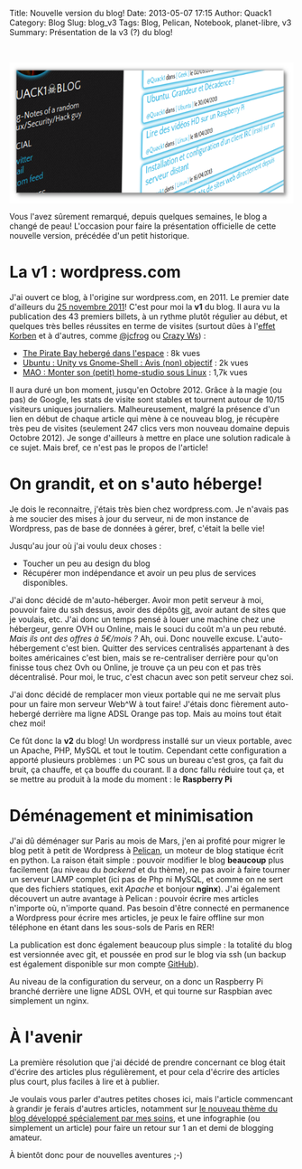 Title: Nouvelle version du blog!
Date: 2013-05-07 17:15
Author: Quack1
Category: Blog
Slug: blog_v3
Tags: Blog, Pelican, Notebook, planet-libre, v3
Summary: Présentation de la v3 (?) du blog!

&nbsp;
<div align=center><img src="upload/blog_v3_header.png" width="600" height="250" align=center /></div>

Vous l'avez sûrement remarqué, depuis quelques semaines, le blog a changé de peau! L'occasion pour faire la présentation officielle de cette nouvelle version, précédée d'un petit historique.

# La v1 : wordpress.com

J'ai ouvert ce blog, à l'origine sur wordpress.com, en 2011. Le premier date d'ailleurs du [25 novembre 2011](|filename|/hello-world.md)! C'est pour moi la **v1** du blog. Il aura vu la publication des 43 premiers billets, à un rythme plutôt régulier au début, et quelques très belles réussites en terme de visites (surtout dûes à l'[effet Korben](http://www.youtube.com/watch?v=_7p7fTsgsE4 "Effet Korben par @jcfrog") et à d'autres, comme [@jcfrog](http://twitter.com/jcfrog) ou [Crazy Ws](http://twitter.com/crazyws)) : 

- [The Pirate Bay hebergé dans l'espace](/the-pirate-bay-heberge-dans-lespace.html) : 8k vues
- [Ubuntu : Unity vs Gnome-Shell : Avis (non) objectif](/ubuntu-unity-vs-gnome-shell-avis-non-objectif.html) : 2k vues
- [MAO : Monter son (petit) home-studio sous Linux](/mao-monter-son-petit-home-studio-sous-linux.html) : 1,7k vues


Il aura duré un bon moment, jusqu'en Octobre 2012. Grâce à la magie (ou pas) de Google, les stats de visite sont stables et tournent autour de 10/15 visiteurs uniques journaliers. Malheureusement, malgré la présence d'un lien en début de chaque article qui mène à ce nouveau blog, je récupère très peu de visites (seulement 247 clics vers mon nouveau domaine depuis Octobre 2012). Je songe d'ailleurs à mettre en place une solution radicale à ce sujet. Mais bref, ce n'est pas le propos de l'article!

# On grandit, et on s'auto héberge!

Je dois le reconnaitre, j'étais très bien chez wordpress.com. Je n'avais pas à me soucier des mises à jour du serveur, ni de mon instance de Wordpress, pas de base de données à gérer, bref, c'était la belle vie!

Jusqu'au jour où j'ai voulu deux choses : 

- Toucher un peu au design du blog
- Récupérer mon indépendance et avoir un peu plus de services disponibles.

J'ai donc décidé de m'auto-héberger. Avoir mon petit serveur à moi, pouvoir faire du ssh dessus, avoir des dépôts [git](http://doc.ubuntu-fr.org/git "Doc Ubuntu−Fr : git"), avoir autant de sites que je voulais, etc. J'ai donc un temps pensé à louer une machine chez une hébergeur, genre OVH ou Online, mais le souci du coût m'a un peu rebuté. _Mais ils ont des offres à 5€/mois ?_ Ah, oui. Donc nouvelle excuse. L'auto-hébergement c'est bien. Quitter des services centralisés appartenant à des boites américaines c'est bien, mais se re-centraliser derrière pour qu'on finisse tous chez Ovh ou Online, je trouve ça un peu con et pas très décentralisé. Pour moi, le truc, c'est chacun avec son petit serveur chez soi.

J'ai donc décidé de remplacer mon vieux portable qui ne me servait plus pour un faire mon serveur Web^W à tout faire! J'étais donc fièrement auto-hebergé derrière ma ligne ADSL Orange pas top. Mais au moins tout était chez moi!

Ce fût donc la **v2** du blog! Un wordpress installé sur un vieux portable, avec un Apache, PHP, MySQL et tout le toutim. Cependant cette configuration a apporté plusieurs problèmes : un PC sous un bureau c'est gros, ça fait du bruit, ça chauffe, et ça bouffe du courant. Il a donc fallu réduire tout ça, et se mettre au produit à la mode du moment : le **Raspberry Pi**

# Déménagement et minimisation

J'ai dû déménager sur Paris au mois de Mars, j'en ai profité pour migrer le blog petit à petit de Wordpress à [Pelican](http://getpelican.com), un moteur de blog statique écrit en python. La raison était simple : pouvoir modifier le blog **beaucoup** plus facilement (au niveau du _backend_ et du thème), ne pas avoir à faire tourner un serveur LAMP complet (ici pas de Php ni MySQL, et comme on ne sert que des fichiers statiques, exit _Apache_ et bonjour **nginx**). J'ai également découvert un autre avantage à Pelican : pouvoir écrire mes articles n'importe où, n'importe quand. Pas besoin d'être connecté en permanence a Wordpress pour écrire mes articles, je peux le faire offline sur mon téléphone en étant dans les sous-sols de Paris en RER!

La publication est donc également beaucoup plus simple : la totalité du blog est versionnée avec git, et poussée en prod sur le blog via ssh (un backup est également disponible sur mon compte [GitHub](https://github.com/quack1/quack1_blog)).

Au niveau de la configuration du serveur, on a donc un Raspberry Pi branché derrière une ligne ADSL OVH, et qui tourne sur Raspbian avec simplement un nginx.

# À l'avenir

La première résolution que j'ai décidé de prendre concernant ce blog était d'écrire des articles plus régulièrement, et pour cela d'écrire des articles plus court, plus faciles à lire et à publier.

Je voulais vous parler d'autres petites choses ici, mais l'article commencant à grandir je ferais d'autres articles, notamment sur [le nouveau thème du blog développé spécialement par mes soins](|filename|/pelican_notebook.md), et une infographie (ou simplement un article) pour faire un retour sur 1 an et demi de blogging amateur.

À bientôt donc pour de nouvelles aventures ;-)
